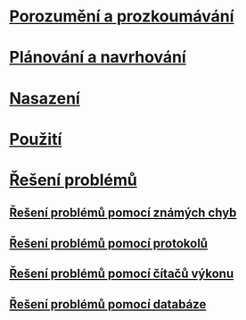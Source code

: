 # [Porozumění a prozkoumávání](/advanced-threat-analytics/understand-explore/what-is-ata)
# [Plánování a navrhování](/advanced-threat-analytics/plan-design/ata-architecture)
# [Nasazení](/advanced-threat-analytics/deploy-use/preinstall-ata)
# [Použití](/advanced-threat-analytics/deploy-use/operate-ata)
# [Řešení problémů](troubleshooting-ata-known-errors.md)
## [Řešení problémů pomocí známých chyb](troubleshooting-ata-known-errors.md)
## [Řešení problémů pomocí protokolů](troubleshooting-ata-using-logs.md)
## [Řešení problémů pomocí čítačů výkonu](troubleshooting-ata-using-perf-counters.md)
## [Řešení problémů pomocí databáze](troubleshooting-ata-using-ata-database.md)


<!--HONumber=Oct16_HO5-->



